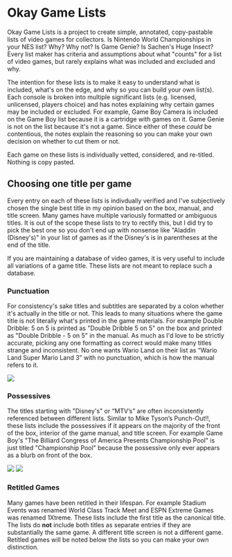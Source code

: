 # Okay Game Lists
Okay Game Lists is a project to create simple, annotated, copy-pastable lists of video games for collectors. Is Nintendo World Championships in your NES list? Why? Why not? Is Game Genie? Is Sachen's Huge Insect? Every list maker has criteria and assumptions about what "counts" for a list of video games, but rarely explains what was included and excluded and why.

The intention for these lists is to make it easy to understand what is included, what's on the edge, and why so you can build your own list(s). Each console is broken into multiple significant lists (e.g. licensed, unlicensed, players choice) and has notes explaining why certain games may be included or excluded. For example, Game Boy Camera is included on the Game Boy list because it is a cartridge with games on it. Game Genie is not on the list because it's not a game. Since either of these _could_ be  contentious, the notes explain the reasoning so you can make your own decision on whether to cut them or not.

Each game on these lists is individually vetted, considered, and re-titled. Nothing is copy pasted.

## Choosing one title per game

Every entry on each of these lists is indivdually verified and I've subjectively chosen the single best title in my opinion based on the box, manual, and title screen. Many games have multiple variously formatted or ambiguous titles. It is out of the scope these lists to try to rectify this, but I did try to pick the best one so you don't end up with nonsense like "Aladdin (Disney's)" in your list of games as if the Disney's is in parentheses at the end of the title.

If you are maintaining a database of video games, it is very useful to include all variations of a game title. These lists are not meant to replace such a database.

### Punctuation

For consistency's sake titles and subtitles are separated by a colon whether it's actually in the title or not. This leads to many situations where the game title is not literally what's printed in the game materials. For example Double Dribble: 5 on 5 is printed as "Double Dribble 5 on 5" on the box and printed as "Double Dribble - 5 on 5" in the manual. As much as I'd love to be strictly accurate, picking any one formatting as correct would make many titles strange and inconsistent. No one wants Wario Land on their list as “Wario Land Super Mario Land 3” with no punctuation, which is how the manual refers to it.

![](https://i.imgur.com/TwIkSpu.png)

### Possessives

The titles starting with "Disney's" or “MTV’s” are often inconsistently referenced between different lists. Similar to Mike Tyson’s Punch-Out!!, these lists include the possessives if it appears on the majority of the front of the box, interior of the game manual, and title screen. For example Game Boy's "The Billiard Congress of America Presents Championship Pool" is just titled "Championship Pool" because the possessive only ever appears as a blurb on front of the box.

![](https://i.imgur.com/ZZZ0mye.png)
![](https://i.imgur.com/co7ikeh.png)

### Retitled Games

Many games have been retitled in their lifespan. For example Stadium Events was renamed World Class Track Meet and ESPN Extreme Games was renamed 1Xtreme. These lists include the first title as the canonical title. The lists do **not** include both titles as separate entries if they are substantially the same game. A different title screen is not a different game. Retitled games will be noted below the lists so you can make your own distinction.
